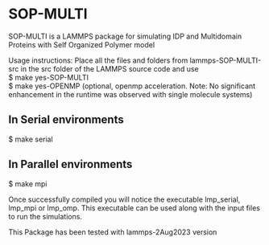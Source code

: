# SOP-MULTI
SOP-MULTI is a LAMMPS package for simulating IDP and Multidomain Proteins with Self Organized Polymer model


Usage instructions:
Place all the files and folders from lammps-SOP-MULTI-src in the src folder of the LAMMPS source code and use <br/>
$ make yes-SOP-MULTI <br/>
$ make yes-OPENMP (optional, openmp acceleration. Note: No significant enhancement in the runtime was observed with single molecule systems)

## In Serial environments
$ make serial
## In Parallel environments
$ make mpi

Once successfully compiled you will notice the executable lmp_serial, lmp_mpi or lmp_omp. This executable can be used along with the input files
to run the simulations.

This Package has been tested with lammps-2Aug2023 version
